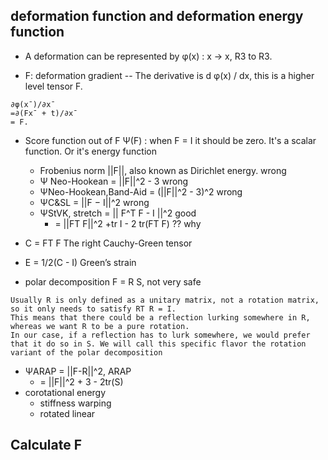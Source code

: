 ## deformation function and deformation energy function


- A deformation can be represented by φ(x) : x -> x,     R3 to R3.

- F: deformation gradient -- The derivative is d φ(x) / dx, this is a higher level tensor F.
```
∂φ(x¯)/∂x¯
=∂(Fx¯ + t)/∂x¯
= F.
```

- Score function out of F Ψ(F) : when F = I it should be zero. It's a scalar function. Or it's energy function
  - Frobenius norm ||F||, also known as Dirichlet energy. wrong
  - Ψ Neo-Hookean = ||F||^2 - 3       wrong
  - ΨNeo-Hookean,Band-Aid =    (||F||^2 - 3)^2        wrong
  - ΨC&SL = ||F − I||^2                               wrong
  - ΨStVK, stretch = || F^T F - I ||^2                good
    - = ||FT F||^2 +tr I - 2 tr(FT F)                 ?? why
- C = FT F The right Cauchy-Green tensor
- E = 1/2(C - I) Green’s strain
  
- polar decomposition F = R S, not very safe
```
Usually R is only defined as a unitary matrix, not a rotation matrix, so it only needs to satisfy RT R = I.
This means that there could be a reflection lurking somewhere in R, whereas we want R to be a pure rotation.
In our case, if a reflection has to lurk somewhere, we would prefer that it do so in S. We will call this specific flavor the rotation variant of the polar decomposition
```
- ΨARAP = ||F-R||^2, ARAP
  - = ||F||^2 + 3 - 2tr(S)
- corotational energy
  - stiffness warping
  - rotated linear 

## Calculate F





